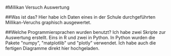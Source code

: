 #Millikan Versuch Auswertung

##Was ist das?
Hier habe ich Daten eines in der Schule durchgeführten Millikan-Veruchs graphisch ausgewertet.

##Welche Programmiersprachen wurden benutzt?
Ich habe zwei Skripte zur Auswertung erstellt. Eins in R und zwei in Python. In Python wurden die Pakete "numpy", "matplotlib" und "plotly" verwendet.
Ich habe auch die fertigen Diagramme direkt hier hochgeladen.